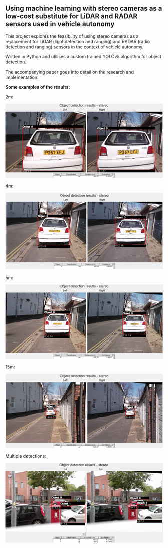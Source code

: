 ## Using machine learning with stereo cameras as a low-cost substitute for LiDAR and RADAR sensors used in vehicle autonomy

This project explores the feasibility of using stereo cameras as a replacement for LiDAR (light detection and ranging) and RADAR (radio detection and ranging) sensors in the context of vehicle autonomy.

Written in Python and utilises a custom trained YOLOv5 algorithm for object detection.

The accompanying paper goes into detail on the research and implementation.

**Some examples of the results:**

2m:

![Detection at 4m](/Example%20at%202m.png)

4m:

![Detection at 4m](/Example%20at%204m.png)

5m:

![Detection at 4m](/Example%20at%205m.png)

15m:

![Detection at 4m](/Example%20at%2015m.png)

Multiple detections:

![Detection at 4m](/Example%20multiple.png)